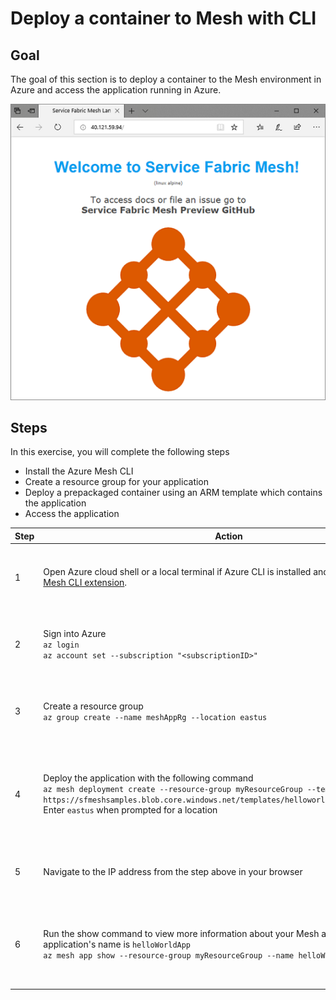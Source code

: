 # Deploy a container to Mesh with CLI

## Goal
 The goal of this section is to deploy a container to the Mesh environment in Azure and access the application running in Azure.

 ![Hello world app in the browser][sfm-app-browser]

## Steps
In this exercise, you will complete the following steps 
* Install the Azure Mesh CLI
* Create a resource group for your application
* Deploy a prepackaged container using an ARM template which contains the application
* Access the application


| **Step** | **Action** | **Result** |
| -------- | ---------- | ---------- |
| 1        | Open Azure cloud shell or a local terminal if Azure CLI is installed and [install the Azure Mesh CLI extension](service-fabric-mesh-howto-setup-cli.md).                                             | In your terminal you will be able to run `az mesh -h` to view available Mesh CLI commands                                      |
| 2        | Sign into Azure  <br>`az login`      <br> `az account set --subscription "<subscriptionID>"`                                                                                    | In the terminal, you will see details of the subscription such as the name and id in json format                              |
| 3        | Create a resource group <br> `az group create --name meshAppRg --location eastus`                                                                                                          | The newly created resource group details will appear in the terminal with "provisioningState" : "Succeeded"                                                    |
| 4        | Deploy the application with the following command <br> `az mesh deployment create --resource-group myResourceGroup --template-uri https://sfmeshsamples.blob.core.windows.net/templates/helloworld/mesh_rp.linux.json` <br> Enter `eastus` when prompted for a location                                                                                                             | The terminal will indicate the application is deploying. Once successfully finished, it will display the IP address to access the application                                                                                               |
| 5        | Navigate to the IP address from the step above in your browser | You will see the webpage from the image at the top of this exercise with the Mesh logo|
| 6        | Run the show command to view more information about your Mesh application. This application's name is `helloWorldApp` <br> `az mesh app show --resource-group myResourceGroup --name helloWorldApp`                                                                                                                                            | Additional information about your application will appear including the services, status, description, resourceId etc. 

<!-- Images -->
[sfm-app-browser]: ./HelloWorld.png

